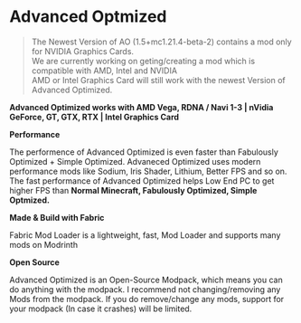 # Advanced Optmized

              
> The Newest Version of AO (1.5+mc1.21.4-beta-2) contains a mod only for NVIDIA Graphics Cards.    
> We are currently working on geting/creating a mod which is compatible with AMD, Intel and NVIDIA           
> AMD or Intel Graphics Card will still work with the newest Version of Advanced Optimized.          


**Advanced Optimized works with AMD Vega, RDNA / Navi 1-3 | nVidia GeForce, GT, GTX, RTX | Intel Graphics Card**

**Performance**

The performence of Advanced Optimized is even faster than Fabulously Optimized + Simple Optimized. Advaneced Optimized uses modern performance mods like Sodium, Iris Shader, Lithium, Better FPS and so on. The fast performance of Advanced Optimized helps Low End PC to get higher FPS than **Normal Minecraft, Fabulously Optimized, Simple Optmized.**

**Made & Build with Fabric**

Fabric Mod Loader is a lightweight, fast, Mod Loader and supports many mods on Modrinth 

**Open Source**

Advanced Optimized is an Open-Source Modpack, which means you can do anything with the modpack. I recommend not changing/removing any Mods from the modpack. If you do remove/change any mods, support for your modpack (In case it crashes) will be limited.
